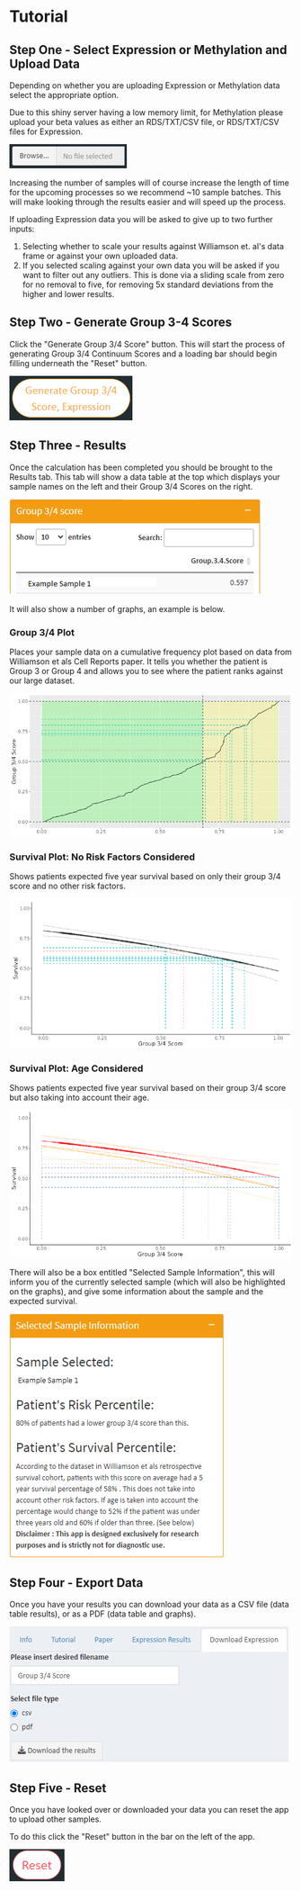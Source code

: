 # Tutorial
## Step One - Select Expression or Methylation and Upload Data

Depending on whether you are uploading Expression or Methylation data select the appropriate option.

Due to this shiny server having a low memory limit, for Methylation please upload your beta values as either  an RDS/TXT/CSV file, or RDS/TXT/CSV files for Expression.

![upload.png](app_upload.png "Upload")

Increasing the number of samples will of course increase the length of time for the upcoming processes so we recommend ~10 sample batches. This will make looking through the results easier and will speed up the process.

If uploading Expression data you will be asked to give up to two further inputs:  
1. Selecting whether to scale your results against Williamson et. al's data frame or against your own uploaded data.
2.  If you selected scaling against your own data you will be asked if you want to filter out any outliers. This is done via a sliding scale from zero for no removal to five, for removing 5x standard deviations from the higher and lower results.

## Step Two - Generate Group 3-4 Scores

Click the "Generate Group 3/4 Score" button. This will start the process of generating Group 3/4 Continuum Scores and a loading bar should begin filling underneath the "Reset" button.

![Generate Scores](app_generate.png "Generate")

## Step Three - Results

Once the calculation has been completed you should be brought to the Results tab. This tab will show a data table at the top which displays your sample names on the left and their Group 3/4 Scores on the right.

![Results Table](app_score_table.png "Results Table")

It will also show a number of graphs, an example is below.

### Group 3/4 Plot
Places your sample data on a cumulative frequency plot based on data from Williamson et als Cell Reports paper. It tells you whether the patient is Group 3 or Group 4 and allows you to see where the patient ranks against our large dataset.

![Results Graph](app_result_graph.png "Results Graph")

### Survival Plot: No Risk Factors Considered
Shows patients expected five year survival based on only their group 3/4 score and no other risk factors.

![Survival Plot 1](app-survival-plot1.png "Survival Plot: No Risk Factors Considered")

### Survival Plot: Age Considered
Shows patients expected five year survival based on their group 3/4 score but also taking into account their age.

![Survival Plot Age](app-survivalAge.png "Survival Plot: Age Considered")

There will also be a box entitled "Selected Sample Information", this will inform you of the currently selected sample (which will also be highlighted on the graphs), and give some information about the sample and the expected survival.

![Selections](app_sample_selected.png "Selected Sample Information")

## Step Four - Export Data

Once you have your results you can download your data as a CSV file (data table results), or as a PDF (data table and graphs).

![Download](app-download.png "Download")

## Step Five - Reset

Once you have looked over or downloaded your data you can reset the app to upload other samples. 

To do this click the "Reset" button in the bar on the left of the app.

![Reset](app_reset.png "Reset")
